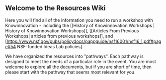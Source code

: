 ## Welcome to the Resources Wiki ##

Here you will find all of the information you need to run a workshop with Knowinnovation - including the [[History of Knowinnovation Workshops | History of Knowinnovation Workshops]], [[Articles From Previous Workshops| articles from previous workshops]], and [https://www.nsf.gov/pubs/policydocs/pappguide/nsf16001/nsf16_1.pdf#page#54 NSF-funded Ideas Lab policies]. 

We have organized the resources into "pathways". Each pathway is designed to meet the needs of a particular role in the event. You are most welcome to explore all the documents, but if you are short of time, then please start with the pathway that seems most relevant for you.



